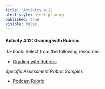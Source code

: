 ```yaml
---
title: 'Activity 4-12'
alert_style: alert-primary
published: true
visible: false
---
```




#### Activity 4.12: Grading with Rubrics

:fa-book: Select from the following resources

-   [Grading with Rubrics](https://teaching.uwo.ca/teaching/assessing/grading-rubrics.html)

*Specific Assessment Rubric Samples*

- [Podcast Rubric](https://www2.uwstout.edu/content/profdev/rubrics/podcastrubric.html)
